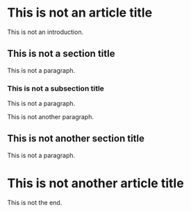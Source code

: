 # This is not an article title

This is not an introduction.

## This is not a section title

This is not a paragraph.

### This is not a subsection title

This is not a paragraph.

This is not another paragraph.

## This is not another section title

This is not a paragraph.


# This is not another article title

This is not the end.
